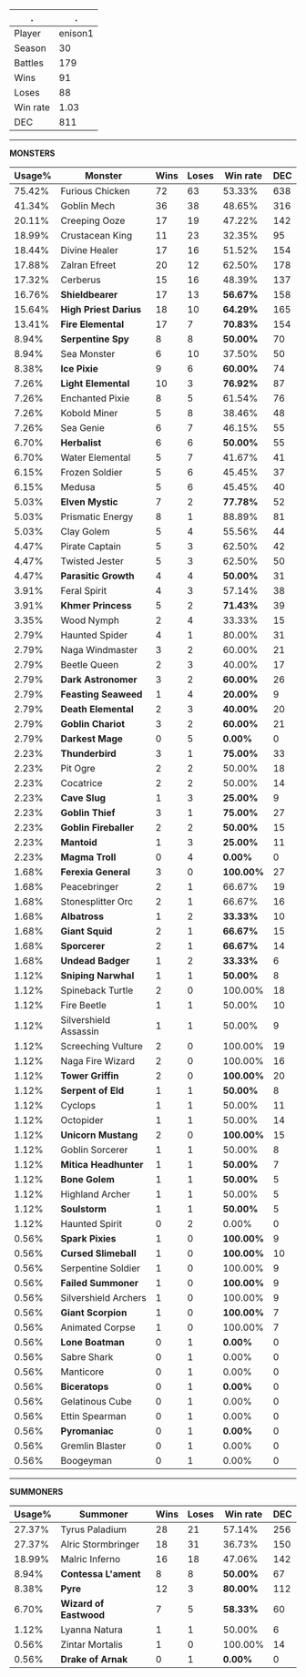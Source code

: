 .|.
|-|-
Player|enison1
Season|30
Battles|179
Wins|91
Loses|88
Win rate|1.03
DEC|811

---
**MONSTERS**

Usage%|Monster|Wins|Loses|Win rate|DEC|
-|-|-|-|-|-|
75.42%|Furious Chicken|72|63|53.33%|638|
41.34%|Goblin Mech|36|38|48.65%|316|
20.11%|Creeping Ooze|17|19|47.22%|142|
18.99%|Crustacean King|11|23|32.35%|95|
18.44%|Divine Healer|17|16|51.52%|154|
17.88%|Zalran Efreet|20|12|62.50%|178|
17.32%|Cerberus|15|16|48.39%|137|
16.76%|**Shieldbearer**|17|13|**56.67%**|158|
15.64%|**High Priest Darius**|18|10|**64.29%**|165|
13.41%|**Fire Elemental**|17|7|**70.83%**|154|
8.94%|**Serpentine Spy**|8|8|**50.00%**|70|
8.94%|Sea Monster|6|10|37.50%|50|
8.38%|**Ice Pixie**|9|6|**60.00%**|74|
7.26%|**Light Elemental**|10|3|**76.92%**|87|
7.26%|Enchanted Pixie|8|5|61.54%|76|
7.26%|Kobold Miner|5|8|38.46%|48|
7.26%|Sea Genie|6|7|46.15%|55|
6.70%|**Herbalist**|6|6|**50.00%**|55|
6.70%|Water Elemental|5|7|41.67%|41|
6.15%|Frozen Soldier|5|6|45.45%|37|
6.15%|Medusa|5|6|45.45%|40|
5.03%|**Elven Mystic**|7|2|**77.78%**|52|
5.03%|Prismatic Energy|8|1|88.89%|81|
5.03%|Clay Golem|5|4|55.56%|44|
4.47%|Pirate Captain|5|3|62.50%|42|
4.47%|Twisted Jester|5|3|62.50%|50|
4.47%|**Parasitic Growth**|4|4|**50.00%**|31|
3.91%|Feral Spirit|4|3|57.14%|38|
3.91%|**Khmer Princess**|5|2|**71.43%**|39|
3.35%|Wood Nymph|2|4|33.33%|15|
2.79%|Haunted Spider|4|1|80.00%|31|
2.79%|Naga Windmaster|3|2|60.00%|21|
2.79%|Beetle Queen|2|3|40.00%|17|
2.79%|**Dark Astronomer**|3|2|**60.00%**|26|
2.79%|**Feasting Seaweed**|1|4|**20.00%**|9|
2.79%|**Death Elemental**|2|3|**40.00%**|20|
2.79%|**Goblin Chariot**|3|2|**60.00%**|21|
2.79%|**Darkest Mage**|0|5|**0.00%**|0|
2.23%|**Thunderbird**|3|1|**75.00%**|33|
2.23%|Pit Ogre|2|2|50.00%|18|
2.23%|Cocatrice|2|2|50.00%|14|
2.23%|**Cave Slug**|1|3|**25.00%**|9|
2.23%|**Goblin Thief**|3|1|**75.00%**|27|
2.23%|**Goblin Fireballer**|2|2|**50.00%**|15|
2.23%|**Mantoid**|1|3|**25.00%**|11|
2.23%|**Magma Troll**|0|4|**0.00%**|0|
1.68%|**Ferexia General**|3|0|**100.00%**|27|
1.68%|Peacebringer|2|1|66.67%|19|
1.68%|Stonesplitter Orc|2|1|66.67%|16|
1.68%|**Albatross**|1|2|**33.33%**|10|
1.68%|**Giant Squid**|2|1|**66.67%**|15|
1.68%|**Sporcerer**|2|1|**66.67%**|14|
1.68%|**Undead Badger**|1|2|**33.33%**|6|
1.12%|**Sniping Narwhal**|1|1|**50.00%**|8|
1.12%|Spineback Turtle|2|0|100.00%|18|
1.12%|Fire Beetle|1|1|50.00%|10|
1.12%|Silvershield Assassin|1|1|50.00%|9|
1.12%|Screeching Vulture|2|0|100.00%|19|
1.12%|Naga Fire Wizard|2|0|100.00%|16|
1.12%|**Tower Griffin**|2|0|**100.00%**|20|
1.12%|**Serpent of Eld**|1|1|**50.00%**|8|
1.12%|Cyclops|1|1|50.00%|11|
1.12%|Octopider|1|1|50.00%|14|
1.12%|**Unicorn Mustang**|2|0|**100.00%**|15|
1.12%|Goblin Sorcerer|1|1|50.00%|8|
1.12%|**Mitica Headhunter**|1|1|**50.00%**|7|
1.12%|**Bone Golem**|1|1|**50.00%**|5|
1.12%|Highland Archer|1|1|50.00%|5|
1.12%|**Soulstorm**|1|1|**50.00%**|5|
1.12%|Haunted Spirit|0|2|0.00%|0|
0.56%|**Spark Pixies**|1|0|**100.00%**|9|
0.56%|**Cursed Slimeball**|1|0|**100.00%**|10|
0.56%|Serpentine Soldier|1|0|100.00%|9|
0.56%|**Failed Summoner**|1|0|**100.00%**|9|
0.56%|Silvershield Archers|1|0|100.00%|9|
0.56%|**Giant Scorpion**|1|0|**100.00%**|7|
0.56%|Animated Corpse|1|0|100.00%|7|
0.56%|**Lone Boatman**|0|1|**0.00%**|0|
0.56%|Sabre Shark|0|1|0.00%|0|
0.56%|Manticore|0|1|0.00%|0|
0.56%|**Biceratops**|0|1|**0.00%**|0|
0.56%|Gelatinous Cube|0|1|0.00%|0|
0.56%|Ettin Spearman|0|1|0.00%|0|
0.56%|**Pyromaniac**|0|1|**0.00%**|0|
0.56%|Gremlin Blaster|0|1|0.00%|0|
0.56%|Boogeyman|0|1|0.00%|0|

---
**SUMMONERS**

Usage%|Summoner|Wins|Loses|Win rate|DEC|
-|-|-|-|-|-|
27.37%|Tyrus Paladium|28|21|57.14%|256|
27.37%|Alric Stormbringer|18|31|36.73%|150|
18.99%|Malric Inferno|16|18|47.06%|142|
8.94%|**Contessa L'ament**|8|8|**50.00%**|67|
8.38%|**Pyre**|12|3|**80.00%**|112|
6.70%|**Wizard of Eastwood**|7|5|**58.33%**|60|
1.12%|Lyanna Natura|1|1|50.00%|6|
0.56%|Zintar Mortalis|1|0|100.00%|14|
0.56%|**Drake of Arnak**|0|1|**0.00%**|0|
